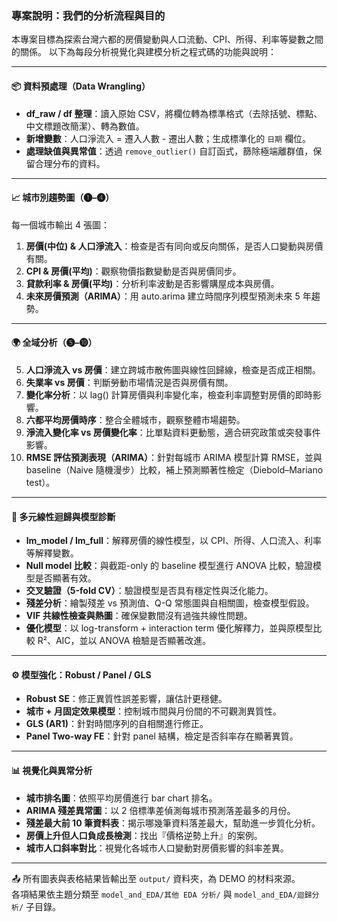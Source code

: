 ### 專案說明：我們的分析流程與目的

本專案目標為探索台灣六都的房價變動與人口流動、CPI、所得、利率等變數之間的關係。
以下為每段分析視覺化與建模分析之程式碼的功能與說明：

---

#### 📦 資料預處理（Data Wrangling）

* **df_raw / df 整理**：讀入原始 CSV，將欄位轉為標準格式（去除括號、標點、中文標題改簡潔）、轉為數值。
* **新增變數**：人口淨流入 = 遷入人數 - 遷出人數；生成標準化的 `日期` 欄位。
* **處理缺值與異常值**：透過 `remove_outlier()` 自訂函式，篩除極端離群值，保留合理分布的資料。

---

#### 📈 城市別趨勢圖（❶–❹）

每一個城市輸出 4 張圖：

1. **房價(中位) & 人口淨流入**：檢查是否有同向或反向關係，是否人口變動與房價有關。
2. **CPI & 房價(平均)**：觀察物價指數變動是否與房價同步。
3. **貸款利率 & 房價(平均)**：分析利率波動是否影響購屋成本與房價。
4. **未來房價預測（ARIMA）**：用 auto.arima 建立時間序列模型預測未來 5 年趨勢。

---

#### 🌍 全域分析（❺–❿）

5. **人口淨流入 vs 房價**：建立跨城市散佈圖與線性回歸線，檢查是否成正相關。
6. **失業率 vs 房價**：判斷勞動市場情況是否與房價有關。
7. **變化率分析**：以 lag() 計算房價與利率變化率，檢查利率調整對房價的即時影響。
8. **六都平均房價時序**：整合全體城市，觀察整體市場趨勢。
9. **淨流入變化率 vs 房價變化率**：比單點資料更動態，適合研究政策或突發事件影響。
10. **RMSE 評估預測表現（ARIMA）**：針對每城市 ARIMA 模型計算 RMSE，並與 baseline（Naive 隨機漫步）比較，補上預測顯著性檢定（Diebold–Mariano test）。

---

#### 🧠 多元線性迴歸與模型診斷

* **lm_model / lm_full**：解釋房價的線性模型，以 CPI、所得、人口流入、利率等解釋變數。
* **Null model 比較**：與截距-only 的 baseline 模型進行 ANOVA 比較，驗證模型是否顯著有效。
* **交叉驗證（5-fold CV）**：驗證模型是否具有穩定性與泛化能力。
* **殘差分析**：繪製殘差 vs 預測值、Q-Q 常態圖與自相關圖，檢查模型假設。
* **VIF 共線性檢查與熱圖**：確保變數間沒有過強共線性問題。
* **優化模型**：以 log-transform + interaction term 優化解釋力，並與原模型比較 R²、AIC，並以 ANOVA 檢驗是否顯著改進。

---

#### ⚙️ 模型強化：Robust / Panel / GLS

* **Robust SE**：修正異質性誤差影響，讓估計更穩健。
* **城市 + 月固定效果模型**：控制城市間與月份間的不可觀測異質性。
* **GLS (AR1)**：針對時間序列的自相關進行修正。
* **Panel Two-way FE**：針對 panel 結構，檢定是否斜率存在顯著異質。

---

#### 📊 視覺化與異常分析

* **城市排名圖**：依照平均房價進行 bar chart 排名。
* **ARIMA 殘差異常圖**：以 2 倍標準差偵測每城市預測落差最多的月份。
* **殘差最大前 10 筆資料表**：揭示哪幾筆資料落差最大，幫助進一步質化分析。
* **房價上升但人口負成長檢測**：找出『價格逆勢上升』的案例。
* **城市人口斜率對比**：視覺化各城市人口變動對房價影響的斜率差異。

---

📤 所有圖表與表格結果皆輸出至 `output/` 資料夾，為 DEMO 的材料來源。  
各項結果依主題分類至 `model_and_EDA/其他 EDA 分析/` 與 `model_and_EDA/迴歸分析/` 子目錄。